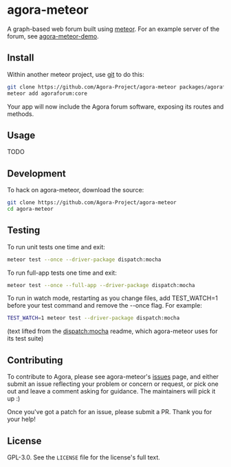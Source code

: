 # agora-meteor

A graph-based web forum built using [meteor](https://www.meteor.com/). For an example server of the forum, see [agora-meteor-demo](https://github.com/Agora-Project/agora-meteor-demo/).

## Install

Within another meteor project, use [git](https://git-scm.com/) to do this:

```bash
git clone https://github.com/Agora-Project/agora-meteor packages/agoraforum:core
meteor add agoraforum:core
```

Your app will now include the Agora forum software, exposing its routes and methods.

## Usage

TODO

## Development

To hack on agora-meteor, download the source:

```bash
git clone https://github.com/Agora-Project/agora-meteor
cd agora-meteor
```

## Testing

To run unit tests one time and exit:

```bash
meteor test --once --driver-package dispatch:mocha
```

To run full-app tests one time and exit:

```bash
meteor test --once --full-app --driver-package dispatch:mocha
```

To run in watch mode, restarting as you change files, add TEST_WATCH=1 before your test command and remove the --once flag. For example:

```bash
TEST_WATCH=1 meteor test --driver-package dispatch:mocha
```

(text lifted from the [dispatch:mocha](https://atmospherejs.com/dispatch/mocha) readme, which agora-meteor uses for its test suite)

## Contributing

To contribute to Agora, please see agora-meteor's [issues](https://github.com/Agora-Project/agora-meteor/issues) page, and either submit an issue reflecting your problem or concern or request, or pick one out and leave a comment asking for guidance. The maintainers will pick it up :)

Once you've got a patch for an issue, please submit a PR. Thank you for your help!

## License

GPL-3.0. See the `LICENSE` file for the license's full text.
